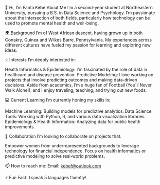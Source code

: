 👋 Hi, I’m Fanta Kébé
About Me
I’m a second-year student at Northeastern University, pursuing a B.S. in Data Science and Psychology. I’m passionate about the intersection of both fields, particularly how technology can be used to promote mental health and well-being.


🌍 Background
I’m of West African descent, having grown up in both Conakry, Guinea and Wilkes Barre, Pennsylvania. My experiences across different cultures have fueled my passion for learning and exploring new ideas.


💡 Interests
I’m deeply interested in:

Health Informatics & Epidemiology: I’m fascinated by the role of data in healthcare and disease prevention.
Predictive Modeling: I love working on projects that involve predicting outcomes and making data-driven decisions.
Aside from academics, I’m a huge fan of Football (You'll Never Walk Alone!), and I enjoy traveling, teaching, and trying out new foods.


💻 Current Learning
I’m currently honing my skills in:


Machine Learning: Building models for predictive analytics.
Data Science Tools: Working with Python, R, and various data visualization libraries.
Epidemiology & Health Informatics: Analyzing data for public health improvements.


🤝 Collaboration
I’m looking to collaborate on projects that:


Empower women from underrepresented backgrounds to leverage technology for financial independence.
Focus on health informatics or predictive modeling to solve real-world problems.


📫 How to reach me:
Email: kebef@outlook.com


⚡ Fun Fact:
I speak 5 languages fluently!

